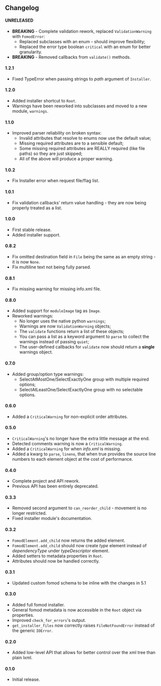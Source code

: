 ## Changelog

#### UNRELEASED

* **BREAKING** - Complete validation rework, replaced `ValidationWarning` with `FomodError`:
  * Replaced subclasses with an enum - should improve flexibility;
  * Replaced the error type boolean `critical` with an enum for better granularity.
* **BREAKING** - Removed callbacks from `validate()` methods.

#### 1.2.1

* Fixed TypeError when passing strings to *path* argument of `Installer`.

#### 1.2.0

* Added installer shortcut to `Root`.
* Warnings have been reworked into subclasses and moved to a new module, `warnings`.

#### 1.1.0

* Improved parser reliability on broken syntax:
  * Invalid attributes that resolve to enums now use the default value;
  * Missing required attributes are to a sensible default;
  * Some missing required attributes are REALLY required (like file paths) so they are just skipped;
  * All of the above will produce a proper warning.

#### 1.0.2

* Fix Installer error when request file/flag list.

#### 1.0.1

* Fix validation callbacks' return value handling - they are now being properly treated as a list.

#### 1.0.0

* First stable release.
* Added installer support.

#### 0.8.2

* Fix omitted destination field in `File` being the same as an empty string - it is now `None`.
* Fix multiline text not being fully parsed.

#### 0.8.1

* Fix missing warning for missing info.xml file.

#### 0.8.0

* Added support for `moduleImage` tag as `Image`.
* Reworked warnings:
  * No longer uses the native python `warnings`;
  * Warnings are now `ValidationWarning` objects;
  * The `validate` functions return a list of these objects;
  * You can pass a list as a keyword argument to `parse` to collect the
    warnings instead of passing `quiet`;
  * The user-defined callbacks for `validate` now should return a **single**
    warnings object.

#### 0.7.0

* Added group/option type warnings:
  * SelectAtMostOne/SelectExactlyOne group with multiple required options;
  * SelectAtLeastOne/SelectExactlyOne group with no selectable options.

#### 0.6.0

* Added a `CriticalWarning` for non-explicit order attributes.

#### 0.5.0

* `CriticalWarning`'s no longer have the extra little message at the end.
* Detected comments warning is now a `CriticalWarning`.
* Added a `CriticalWarning` for when *info.xml* is missing.
* Added a kwarg to `parse`, `lineno`, that when true provides the source
  line numbers to each element object at the cost of performance.

#### 0.4.0

* Complete project and API rework.
* Previous API has been entirely deprecated.

#### 0.3.3

* Removed second argument to `can_reorder_child` - movement is no longer
  restricted.
* Fixed installer module's documentation.

#### 0.3.2

* `FomodElement.add_child` now returns the added element.
* `FomodElement.add_child` should now create *type* element instead
  of *dependencyType* under *typeDescriptor* element.
* Added setters to metadata properties in `Root`.
* Attributes should now be handled correctly.

#### 0.3.1

* Updated custom fomod schema to be inline with the changes in 5.1

#### 0.3.0

* Added full fomod installer.
* General fomod metadata is now accessible in the `Root` object via properties.
* Improved `check_for_errors`'s output.
* `get_installer_files` now correctly raises `FileNotFoundError` instead of
  the generic `IOError`.

#### 0.2.0

* Added low-level API that allows for better control over the xml tree than
  plain lxml.

#### 0.1.0

* Initial release.
